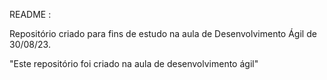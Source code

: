 README :

Repositório criado para fins de estudo na aula de Desenvolvimento Ágil de 30/08/23.

"Este repositório foi criado na aula de desenvolvimento ágil"


